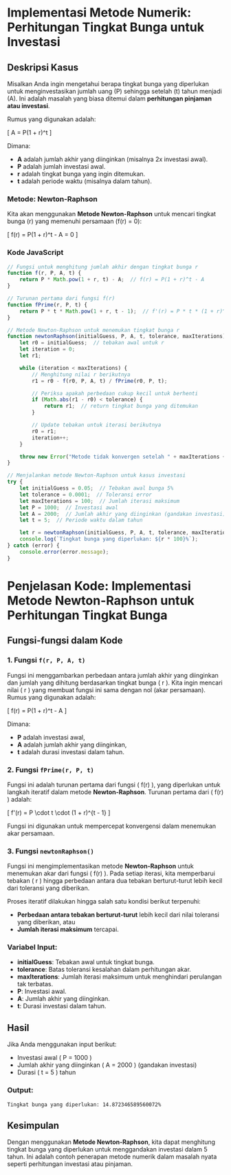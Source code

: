 # Implementasi Metode Numerik: Perhitungan Tingkat Bunga untuk Investasi

## Deskripsi Kasus

Misalkan Anda ingin mengetahui berapa tingkat bunga yang diperlukan untuk menginvestasikan jumlah uang \(P\) sehingga setelah \(t\) tahun menjadi \(A\). Ini adalah masalah yang biasa ditemui dalam **perhitungan pinjaman atau investasi**.

Rumus yang digunakan adalah:

\[
A = P(1 + r)^t
\]

Dimana:
- **A** adalah jumlah akhir yang diinginkan (misalnya 2x investasi awal).
- **P** adalah jumlah investasi awal.
- **r** adalah tingkat bunga yang ingin ditemukan.
- **t** adalah periode waktu (misalnya dalam tahun).

### Metode: Newton-Raphson

Kita akan menggunakan **Metode Newton-Raphson** untuk mencari tingkat bunga \(r\) yang memenuhi persamaan \(f(r) = 0\):

\[
f(r) = P(1 + r)^t - A = 0
\]

### Kode JavaScript

```javascript
// Fungsi untuk menghitung jumlah akhir dengan tingkat bunga r
function f(r, P, A, t) {
    return P * Math.pow(1 + r, t) - A;  // f(r) = P(1 + r)^t - A
}

// Turunan pertama dari fungsi f(r)
function fPrime(r, P, t) {
    return P * t * Math.pow(1 + r, t - 1);  // f'(r) = P * t * (1 + r)^(t - 1)
}

// Metode Newton-Raphson untuk menemukan tingkat bunga r
function newtonRaphson(initialGuess, P, A, t, tolerance, maxIterations) {
    let r0 = initialGuess;  // tebakan awal untuk r
    let iteration = 0;
    let r1;

    while (iteration < maxIterations) {
        // Menghitung nilai r berikutnya
        r1 = r0 - f(r0, P, A, t) / fPrime(r0, P, t);

        // Periksa apakah perbedaan cukup kecil untuk berhenti
        if (Math.abs(r1 - r0) < tolerance) {
            return r1;  // return tingkat bunga yang ditemukan
        }

        // Update tebakan untuk iterasi berikutnya
        r0 = r1;
        iteration++;
    }

    throw new Error("Metode tidak konvergen setelah " + maxIterations + " iterasi.");
}

// Menjalankan metode Newton-Raphson untuk kasus investasi
try {
    let initialGuess = 0.05;  // Tebakan awal bunga 5%
    let tolerance = 0.0001;  // Toleransi error
    let maxIterations = 100;  // Jumlah iterasi maksimum
    let P = 1000;  // Investasi awal
    let A = 2000;  // Jumlah akhir yang diinginkan (gandakan investasi)
    let t = 5;  // Periode waktu dalam tahun

    let r = newtonRaphson(initialGuess, P, A, t, tolerance, maxIterations);
    console.log(`Tingkat bunga yang diperlukan: ${r * 100}%`);
} catch (error) {
    console.error(error.message);
}
```

# Penjelasan Kode: Implementasi Metode Newton-Raphson untuk Perhitungan Tingkat Bunga

## Fungsi-fungsi dalam Kode

### 1. **Fungsi `f(r, P, A, t)`**
Fungsi ini menggambarkan perbedaan antara jumlah akhir yang diinginkan dan jumlah yang dihitung berdasarkan tingkat bunga \( r \). Kita ingin mencari nilai \( r \) yang membuat fungsi ini sama dengan nol (akar persamaan). Rumus yang digunakan adalah:

\[
f(r) = P(1 + r)^t - A
\]

Dimana:
- **P** adalah investasi awal,
- **A** adalah jumlah akhir yang diinginkan,
- **t** adalah durasi investasi dalam tahun.

### 2. **Fungsi `fPrime(r, P, t)`**
Fungsi ini adalah turunan pertama dari fungsi \( f(r) \), yang diperlukan untuk langkah iteratif dalam metode **Newton-Raphson**. Turunan pertama dari \( f(r) \) adalah:

\[
f'(r) = P \cdot t \cdot (1 + r)^{t - 1}
\]

Fungsi ini digunakan untuk mempercepat konvergensi dalam menemukan akar persamaan.

### 3. **Fungsi `newtonRaphson()`**
Fungsi ini mengimplementasikan metode **Newton-Raphson** untuk menemukan akar dari fungsi \( f(r) \). Pada setiap iterasi, kita memperbarui tebakan \( r \) hingga perbedaan antara dua tebakan berturut-turut lebih kecil dari toleransi yang diberikan.

Proses iteratif dilakukan hingga salah satu kondisi berikut terpenuhi:
- **Perbedaan antara tebakan berturut-turut** lebih kecil dari nilai toleransi yang diberikan, atau
- **Jumlah iterasi maksimum** tercapai.

### Variabel Input:
- **initialGuess**: Tebakan awal untuk tingkat bunga.
- **tolerance**: Batas toleransi kesalahan dalam perhitungan akar.
- **maxIterations**: Jumlah iterasi maksimum untuk menghindari perulangan tak terbatas.
- **P**: Investasi awal.
- **A**: Jumlah akhir yang diinginkan.
- **t**: Durasi investasi dalam tahun.

## Hasil

Jika Anda menggunakan input berikut:
- Investasi awal \( P = 1000 \)
- Jumlah akhir yang diinginkan \( A = 2000 \) (gandakan investasi)
- Durasi \( t = 5 \) tahun

### Output:
```
Tingkat bunga yang diperlukan: 14.872346589560072%
```

## Kesimpulan
Dengan menggunakan **Metode Newton-Raphson**, kita dapat menghitung tingkat bunga yang diperlukan untuk menggandakan investasi dalam 5 tahun. Ini adalah contoh penerapan metode numerik dalam masalah nyata seperti perhitungan investasi atau pinjaman.
